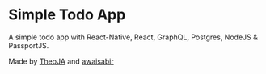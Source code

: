 # Simple Todo App

A simple todo app with React-Native, React, GraphQL, Postgres, NodeJS & PassportJS.


Made by [TheoJA](https://github.com/theoJA) and [awaisabir](https://github.com/awaisabir)
